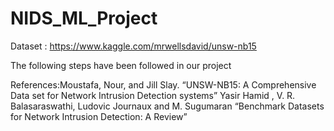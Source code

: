 # NIDS_ML_Project

Dataset : https://www.kaggle.com/mrwellsdavid/unsw-nb15 

The following steps have been followed in our project

References:Moustafa, Nour, and Jill Slay. “UNSW-NB15: A Comprehensive Data set for Network Intrusion Detection systems”
Yasir Hamid , V. R. Balasaraswathi, Ludovic Journaux and M. Sugumaran “Benchmark Datasets for Network Intrusion Detection: A Review”

